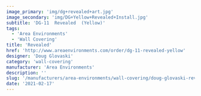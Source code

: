 ```yaml
---
image_primary: 'img/dg+revealed+art.jpg'
image_secondary: 'img/DG+Yellow+Revealed+Install.jpg'
subtitle: 'DG-11  Revealed  (Yellow)'
tags:
  - 'Area Environments'
  - 'Wall Covering'
title: 'Revealed'
href: 'http://www.areaenvironments.com/order/dg-11-revealed-yellow'
designer: 'Doug Glovaski'
category: 'wall-covering'
manufacturer: 'Area Environments'
description: ''
slug: '/manufacturers/area-environments/wall-covering/doug-glovaski-revealed'
date: '2021-02-17'
---
```

